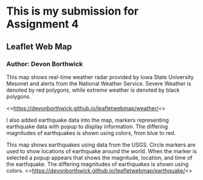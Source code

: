 # This is my submission for Assignment 4
## Leaflet Web Map
### Author: Devon Borthwick

This map shows real-time weather radar provided by Iowa State University Mesonet and alerts from the National Weather Service.
Severe Weather is denoted by red polygons, while extreme weather is denoted by black polygons.

<>https://devonborthwick.github.io/leafletwebmap/weather/<>

I also added earthquake data into the map, markers representing earthquake data with popup to display information.
The differing magnitudes of earthquakes is shown using colors, from blue to red.

This map shows earthquakes using data from the USGS. Circle markers are used to show locations of earthquake around the world. When the marker is selected a popup appears that shows the magnitude, location, and time of the earthquake. The differing magnitudes of earthquakes is shown using colors.
<>https://devonborthwick.github.io/leafletwebmap/earthquake/<>
